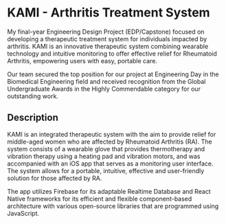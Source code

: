 # KAMI - Arthritis Treatment System 
My final-year Engineering Design Project (EDP/Capstone) focused on developing a therapeutic treatment system for individuals impacted by arthritis. KAMI is an innovative therapeutic system combining wearable technology and intuitive monitoring to offer effective relief for Rheumatoid Arthritis, empowering users with easy, portable care.

Our team secured the top position for our project at Engineering Day in the Biomedical Engineering field and received recognition from the Global Undergraduate Awards in the Highly Commendable category for our outstanding work.

## Description 
KAMI is an integrated therapeutic system with the aim to provide relief for middle-aged women who are affected by Rheumatoid Arthritis (RA). The system consists of a wearable glove that provides thermotherapy and vibration therapy using a heating pad and vibration motors, and was accompanied with an iOS app that serves as a monitoring user interface. The system allows for a portable, intuitive, effective and user-friendly solution for those affected by RA.

The app utilizes Firebase for its adaptable Realtime Database and React Native frameworks for its efficient and flexible component-based architecture with various open-source libraries that are programmed using JavaScript. 
